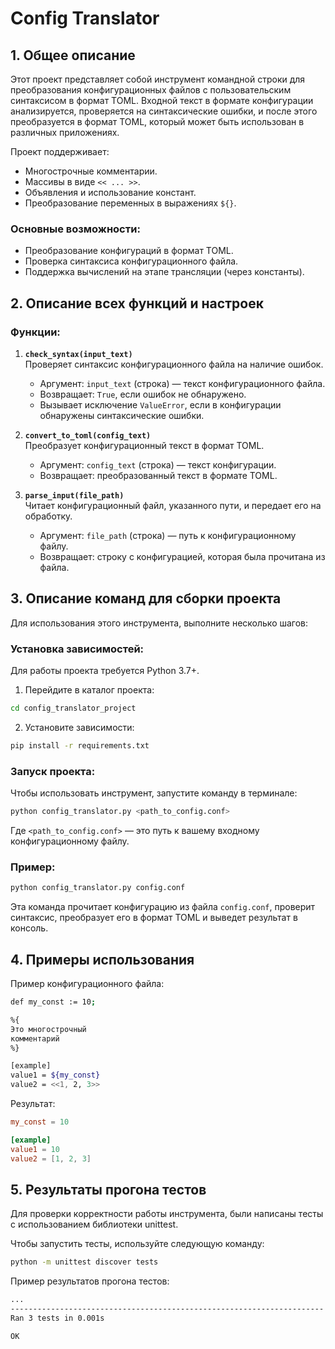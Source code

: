 # Config Translator

## 1. Общее описание

Этот проект представляет собой инструмент командной строки для преобразования конфигурационных файлов с пользовательским синтаксисом в формат TOML. Входной текст в формате конфигурации анализируется, проверяется на синтаксические ошибки, и после этого преобразуется в формат TOML, который может быть использован в различных приложениях.

Проект поддерживает:
- Многострочные комментарии.
- Массивы в виде `<< ... >>`.
- Объявления и использование констант.
- Преобразование переменных в выражениях `${}`.
  
### Основные возможности:
- Преобразование конфигураций в формат TOML.
- Проверка синтаксиса конфигурационного файла.
- Поддержка вычислений на этапе трансляции (через константы).

## 2. Описание всех функций и настроек

### Функции:

1. **`check_syntax(input_text)`**  
   Проверяет синтаксис конфигурационного файла на наличие ошибок.
   - Аргумент: `input_text` (строка) — текст конфигурационного файла.
   - Возвращает: `True`, если ошибок не обнаружено.
   - Вызывает исключение `ValueError`, если в конфигурации обнаружены синтаксические ошибки.

2. **`convert_to_toml(config_text)`**  
   Преобразует конфигурационный текст в формат TOML.
   - Аргумент: `config_text` (строка) — текст конфигурации.
   - Возвращает: преобразованный текст в формате TOML.

3. **`parse_input(file_path)`**  
   Читает конфигурационный файл, указанного пути, и передает его на обработку.
   - Аргумент: `file_path` (строка) — путь к конфигурационному файлу.
   - Возвращает: строку с конфигурацией, которая была прочитана из файла.

## 3. Описание команд для сборки проекта

Для использования этого инструмента, выполните несколько шагов:

### Установка зависимостей:

Для работы проекта требуется Python 3.7+.

1. Перейдите в каталог проекта:

```sh
cd config_translator_project
```

2. Установите зависимости:

```sh
pip install -r requirements.txt
```

### Запуск проекта:

Чтобы использовать инструмент, запустите команду в терминале:

```sh
python config_translator.py <path_to_config.conf>
```

Где `<path_to_config.conf>` — это путь к вашему входному конфигурационному файлу.

### Пример:

```sh
python config_translator.py config.conf
```

Эта команда прочитает конфигурацию из файла `config.conf`, проверит синтаксис, преобразует его в формат TOML и выведет результат в консоль.

## 4. Примеры использования

Пример конфигурационного файла:

```sh
def my_const := 10;

%{ 
Это многострочный 
комментарий 
%}

[example] 
value1 = ${my_const} 
value2 = <<1, 2, 3>>
```

Результат:

```toml
my_const = 10

[example]
value1 = 10
value2 = [1, 2, 3]
```

## 5. Результаты прогона тестов
Для проверки корректности работы инструмента, были написаны тесты с использованием библиотеки unittest.

Чтобы запустить тесты, используйте следующую команду:

```sh
python -m unittest discover tests
```

Пример результатов прогона тестов:

```sh
...
----------------------------------------------------------------------
Ran 3 tests in 0.001s

OK
```
